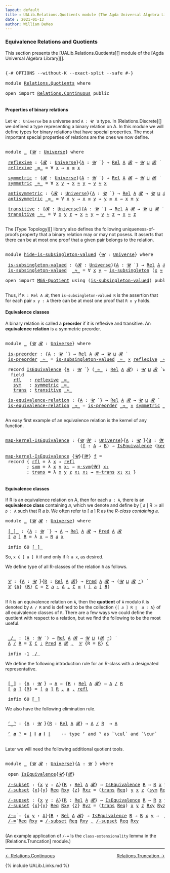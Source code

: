 ```yaml
---
layout: default
title : UALib.Relations.Quotients module (The Agda Universal Algebra Library)
date : 2021-01-13
author: William DeMeo
---
```


### <a id="equivalence-relations-and-quotients">Equivalence Relations and Quotients</a>

This section presents the [UALib.Relations.Quotients][] module of the [Agda Universal Algebra Library][].

<pre class="Agda">

<a id="354" class="Symbol">{-#</a> <a id="358" class="Keyword">OPTIONS</a> <a id="366" class="Pragma">--without-K</a> <a id="378" class="Pragma">--exact-split</a> <a id="392" class="Pragma">--safe</a> <a id="399" class="Symbol">#-}</a>

<a id="404" class="Keyword">module</a> <a id="411" href="Relations.Quotients.html" class="Module">Relations.Quotients</a> <a id="431" class="Keyword">where</a>

<a id="438" class="Keyword">open</a> <a id="443" class="Keyword">import</a> <a id="450" href="Relations.Continuous.html" class="Module">Relations.Continuous</a> <a id="471" class="Keyword">public</a>

</pre>


#### <a id="properties-of-binary-relations">Properties of binary relations</a>

Let `𝓤 : Universe` be a universe and `A : 𝓤 ̇` a type.  In [Relations.Discrete][] we defined a type representing a binary relation on A.  In this module we will define types for binary relations that have special properties. The most important special properties of relations are the ones we now define.

<pre class="Agda">

<a id="891" class="Keyword">module</a> <a id="898" href="Relations.Quotients.html#898" class="Module">_</a> <a id="900" class="Symbol">{</a><a id="901" href="Relations.Quotients.html#901" class="Bound">𝓤</a> <a id="903" class="Symbol">:</a> <a id="905" href="Universes.html#205" class="Postulate">Universe</a><a id="913" class="Symbol">}</a> <a id="915" class="Keyword">where</a>

 <a id="923" href="Relations.Quotients.html#923" class="Function">reflexive</a> <a id="933" class="Symbol">:</a> <a id="935" class="Symbol">{</a><a id="936" href="Relations.Quotients.html#936" class="Bound">𝓡</a> <a id="938" class="Symbol">:</a> <a id="940" href="Universes.html#205" class="Postulate">Universe</a><a id="948" class="Symbol">}{</a><a id="950" href="Relations.Quotients.html#950" class="Bound">A</a> <a id="952" class="Symbol">:</a> <a id="954" href="Relations.Quotients.html#901" class="Bound">𝓤</a> <a id="956" href="Universes.html#403" class="Function Operator">̇</a> <a id="958" class="Symbol">}</a> <a id="960" class="Symbol">→</a> <a id="962" href="Relations.Discrete.html#7237" class="Function">Rel</a> <a id="966" href="Relations.Quotients.html#950" class="Bound">A</a> <a id="968" href="Relations.Quotients.html#936" class="Bound">𝓡</a> <a id="970" class="Symbol">→</a> <a id="972" href="Relations.Quotients.html#901" class="Bound">𝓤</a> <a id="974" href="Agda.Primitive.html#636" class="Primitive Operator">⊔</a> <a id="976" href="Relations.Quotients.html#936" class="Bound">𝓡</a> <a id="978" href="Universes.html#403" class="Function Operator">̇</a>
 <a id="981" href="Relations.Quotients.html#923" class="Function">reflexive</a> <a id="991" href="Relations.Quotients.html#991" class="Bound Operator">_≈_</a> <a id="995" class="Symbol">=</a> <a id="997" class="Symbol">∀</a> <a id="999" href="Relations.Quotients.html#999" class="Bound">x</a> <a id="1001" class="Symbol">→</a> <a id="1003" href="Relations.Quotients.html#999" class="Bound">x</a> <a id="1005" href="Relations.Quotients.html#991" class="Bound Operator">≈</a> <a id="1007" href="Relations.Quotients.html#999" class="Bound">x</a>

 <a id="1011" href="Relations.Quotients.html#1011" class="Function">symmetric</a> <a id="1021" class="Symbol">:</a> <a id="1023" class="Symbol">{</a><a id="1024" href="Relations.Quotients.html#1024" class="Bound">𝓡</a> <a id="1026" class="Symbol">:</a> <a id="1028" href="Universes.html#205" class="Postulate">Universe</a><a id="1036" class="Symbol">}{</a><a id="1038" href="Relations.Quotients.html#1038" class="Bound">A</a> <a id="1040" class="Symbol">:</a> <a id="1042" href="Relations.Quotients.html#901" class="Bound">𝓤</a> <a id="1044" href="Universes.html#403" class="Function Operator">̇</a> <a id="1046" class="Symbol">}</a> <a id="1048" class="Symbol">→</a> <a id="1050" href="Relations.Discrete.html#7237" class="Function">Rel</a> <a id="1054" href="Relations.Quotients.html#1038" class="Bound">A</a> <a id="1056" href="Relations.Quotients.html#1024" class="Bound">𝓡</a> <a id="1058" class="Symbol">→</a> <a id="1060" href="Relations.Quotients.html#901" class="Bound">𝓤</a> <a id="1062" href="Agda.Primitive.html#636" class="Primitive Operator">⊔</a> <a id="1064" href="Relations.Quotients.html#1024" class="Bound">𝓡</a> <a id="1066" href="Universes.html#403" class="Function Operator">̇</a>
 <a id="1069" href="Relations.Quotients.html#1011" class="Function">symmetric</a> <a id="1079" href="Relations.Quotients.html#1079" class="Bound Operator">_≈_</a> <a id="1083" class="Symbol">=</a> <a id="1085" class="Symbol">∀</a> <a id="1087" href="Relations.Quotients.html#1087" class="Bound">x</a> <a id="1089" href="Relations.Quotients.html#1089" class="Bound">y</a> <a id="1091" class="Symbol">→</a> <a id="1093" href="Relations.Quotients.html#1087" class="Bound">x</a> <a id="1095" href="Relations.Quotients.html#1079" class="Bound Operator">≈</a> <a id="1097" href="Relations.Quotients.html#1089" class="Bound">y</a> <a id="1099" class="Symbol">→</a> <a id="1101" href="Relations.Quotients.html#1089" class="Bound">y</a> <a id="1103" href="Relations.Quotients.html#1079" class="Bound Operator">≈</a> <a id="1105" href="Relations.Quotients.html#1087" class="Bound">x</a>

 <a id="1109" href="Relations.Quotients.html#1109" class="Function">antisymmetric</a> <a id="1123" class="Symbol">:</a> <a id="1125" class="Symbol">{</a><a id="1126" href="Relations.Quotients.html#1126" class="Bound">𝓡</a> <a id="1128" class="Symbol">:</a> <a id="1130" href="Universes.html#205" class="Postulate">Universe</a><a id="1138" class="Symbol">}{</a><a id="1140" href="Relations.Quotients.html#1140" class="Bound">A</a> <a id="1142" class="Symbol">:</a> <a id="1144" href="Relations.Quotients.html#901" class="Bound">𝓤</a> <a id="1146" href="Universes.html#403" class="Function Operator">̇</a> <a id="1148" class="Symbol">}</a> <a id="1150" class="Symbol">→</a> <a id="1152" href="Relations.Discrete.html#7237" class="Function">Rel</a> <a id="1156" href="Relations.Quotients.html#1140" class="Bound">A</a> <a id="1158" href="Relations.Quotients.html#1126" class="Bound">𝓡</a> <a id="1160" class="Symbol">→</a> <a id="1162" href="Relations.Quotients.html#901" class="Bound">𝓤</a> <a id="1164" href="Agda.Primitive.html#636" class="Primitive Operator">⊔</a> <a id="1166" href="Relations.Quotients.html#1126" class="Bound">𝓡</a> <a id="1168" href="Universes.html#403" class="Function Operator">̇</a>
 <a id="1171" href="Relations.Quotients.html#1109" class="Function">antisymmetric</a> <a id="1185" href="Relations.Quotients.html#1185" class="Bound Operator">_≈_</a> <a id="1189" class="Symbol">=</a> <a id="1191" class="Symbol">∀</a> <a id="1193" href="Relations.Quotients.html#1193" class="Bound">x</a> <a id="1195" href="Relations.Quotients.html#1195" class="Bound">y</a> <a id="1197" class="Symbol">→</a> <a id="1199" href="Relations.Quotients.html#1193" class="Bound">x</a> <a id="1201" href="Relations.Quotients.html#1185" class="Bound Operator">≈</a> <a id="1203" href="Relations.Quotients.html#1195" class="Bound">y</a> <a id="1205" class="Symbol">→</a> <a id="1207" href="Relations.Quotients.html#1195" class="Bound">y</a> <a id="1209" href="Relations.Quotients.html#1185" class="Bound Operator">≈</a> <a id="1211" href="Relations.Quotients.html#1193" class="Bound">x</a> <a id="1213" class="Symbol">→</a> <a id="1215" href="Relations.Quotients.html#1193" class="Bound">x</a> <a id="1217" href="Prelude.Equality.html#2570" class="Datatype Operator">≡</a> <a id="1219" href="Relations.Quotients.html#1195" class="Bound">y</a>

 <a id="1223" href="Relations.Quotients.html#1223" class="Function">transitive</a> <a id="1234" class="Symbol">:</a> <a id="1236" class="Symbol">{</a><a id="1237" href="Relations.Quotients.html#1237" class="Bound">𝓡</a> <a id="1239" class="Symbol">:</a> <a id="1241" href="Universes.html#205" class="Postulate">Universe</a><a id="1249" class="Symbol">}{</a><a id="1251" href="Relations.Quotients.html#1251" class="Bound">A</a> <a id="1253" class="Symbol">:</a> <a id="1255" href="Relations.Quotients.html#901" class="Bound">𝓤</a> <a id="1257" href="Universes.html#403" class="Function Operator">̇</a> <a id="1259" class="Symbol">}</a> <a id="1261" class="Symbol">→</a> <a id="1263" href="Relations.Discrete.html#7237" class="Function">Rel</a> <a id="1267" href="Relations.Quotients.html#1251" class="Bound">A</a> <a id="1269" href="Relations.Quotients.html#1237" class="Bound">𝓡</a> <a id="1271" class="Symbol">→</a> <a id="1273" href="Relations.Quotients.html#901" class="Bound">𝓤</a> <a id="1275" href="Agda.Primitive.html#636" class="Primitive Operator">⊔</a> <a id="1277" href="Relations.Quotients.html#1237" class="Bound">𝓡</a> <a id="1279" href="Universes.html#403" class="Function Operator">̇</a>
 <a id="1282" href="Relations.Quotients.html#1223" class="Function">transitive</a> <a id="1293" href="Relations.Quotients.html#1293" class="Bound Operator">_≈_</a> <a id="1297" class="Symbol">=</a> <a id="1299" class="Symbol">∀</a> <a id="1301" href="Relations.Quotients.html#1301" class="Bound">x</a> <a id="1303" href="Relations.Quotients.html#1303" class="Bound">y</a> <a id="1305" href="Relations.Quotients.html#1305" class="Bound">z</a> <a id="1307" class="Symbol">→</a> <a id="1309" href="Relations.Quotients.html#1301" class="Bound">x</a> <a id="1311" href="Relations.Quotients.html#1293" class="Bound Operator">≈</a> <a id="1313" href="Relations.Quotients.html#1303" class="Bound">y</a> <a id="1315" class="Symbol">→</a> <a id="1317" href="Relations.Quotients.html#1303" class="Bound">y</a> <a id="1319" href="Relations.Quotients.html#1293" class="Bound Operator">≈</a> <a id="1321" href="Relations.Quotients.html#1305" class="Bound">z</a> <a id="1323" class="Symbol">→</a> <a id="1325" href="Relations.Quotients.html#1301" class="Bound">x</a> <a id="1327" href="Relations.Quotients.html#1293" class="Bound Operator">≈</a> <a id="1329" href="Relations.Quotients.html#1305" class="Bound">z</a>

</pre>

The [Type Topology][] library also defines the following uniqueness-of-proofs property that a binary relation may or may not posess. It asserts that there can be at most one proof that a given pair belongs to the relation.

<pre class="Agda">

<a id="1582" class="Keyword">module</a> <a id="hide-is-subsingleton-valued"></a><a id="1589" href="Relations.Quotients.html#1589" class="Module">hide-is-subsingleton-valued</a> <a id="1617" class="Symbol">{</a><a id="1618" href="Relations.Quotients.html#1618" class="Bound">𝓤</a> <a id="1620" class="Symbol">:</a> <a id="1622" href="Universes.html#205" class="Postulate">Universe</a><a id="1630" class="Symbol">}</a> <a id="1632" class="Keyword">where</a>

 <a id="hide-is-subsingleton-valued.is-subsingleton-valued"></a><a id="1640" href="Relations.Quotients.html#1640" class="Function">is-subsingleton-valued</a> <a id="1663" class="Symbol">:</a> <a id="1665" class="Symbol">{</a><a id="1666" href="Relations.Quotients.html#1666" class="Bound">𝓡</a> <a id="1668" class="Symbol">:</a> <a id="1670" href="Universes.html#205" class="Postulate">Universe</a><a id="1678" class="Symbol">}{</a><a id="1680" href="Relations.Quotients.html#1680" class="Bound">A</a> <a id="1682" class="Symbol">:</a> <a id="1684" href="Relations.Quotients.html#1618" class="Bound">𝓤</a> <a id="1686" href="Universes.html#403" class="Function Operator">̇</a> <a id="1688" class="Symbol">}</a> <a id="1690" class="Symbol">→</a> <a id="1692" href="Relations.Discrete.html#7237" class="Function">Rel</a> <a id="1696" href="Relations.Quotients.html#1680" class="Bound">A</a> <a id="1698" href="Relations.Quotients.html#1666" class="Bound">𝓡</a> <a id="1700" class="Symbol">→</a> <a id="1702" href="Relations.Quotients.html#1618" class="Bound">𝓤</a> <a id="1704" href="Agda.Primitive.html#636" class="Primitive Operator">⊔</a> <a id="1706" href="Relations.Quotients.html#1666" class="Bound">𝓡</a> <a id="1708" href="Universes.html#403" class="Function Operator">̇</a>
 <a id="1711" href="Relations.Quotients.html#1640" class="Function">is-subsingleton-valued</a>  <a id="1735" href="Relations.Quotients.html#1735" class="Bound Operator">_≈_</a> <a id="1739" class="Symbol">=</a> <a id="1741" class="Symbol">∀</a> <a id="1743" href="Relations.Quotients.html#1743" class="Bound">x</a> <a id="1745" href="Relations.Quotients.html#1745" class="Bound">y</a> <a id="1747" class="Symbol">→</a> <a id="1749" href="MGS-Basic-UF.html#743" class="Function">is-subsingleton</a> <a id="1765" class="Symbol">(</a><a id="1766" href="Relations.Quotients.html#1743" class="Bound">x</a> <a id="1768" href="Relations.Quotients.html#1735" class="Bound Operator">≈</a> <a id="1770" href="Relations.Quotients.html#1745" class="Bound">y</a><a id="1771" class="Symbol">)</a>

<a id="1774" class="Keyword">open</a> <a id="1779" class="Keyword">import</a> <a id="1786" href="MGS-Quotient.html" class="Module">MGS-Quotient</a> <a id="1799" class="Keyword">using</a> <a id="1805" class="Symbol">(</a><a id="1806" href="MGS-Quotient.html#398" class="Function">is-subsingleton-valued</a><a id="1828" class="Symbol">)</a> <a id="1830" class="Keyword">public</a>

</pre>

Thus, if `R : Rel A 𝓡`, then `is-subsingleton-valued R` is the assertion that for each pair `x y : A` there can be at most one proof that `R x y` holds.



#### <a id="equivalence-classes">Equivalence classes</a>

A binary relation is called a **preorder** if it is reflexive and transitive. An **equivalence relation** is a symmetric preorder.


<pre class="Agda">

<a id="2211" class="Keyword">module</a> <a id="2218" href="Relations.Quotients.html#2218" class="Module">_</a> <a id="2220" class="Symbol">{</a><a id="2221" href="Relations.Quotients.html#2221" class="Bound">𝓤</a> <a id="2223" href="Relations.Quotients.html#2223" class="Bound">𝓡</a> <a id="2225" class="Symbol">:</a> <a id="2227" href="Universes.html#205" class="Postulate">Universe</a><a id="2235" class="Symbol">}</a> <a id="2237" class="Keyword">where</a>

 <a id="2245" href="Relations.Quotients.html#2245" class="Function">is-preorder</a> <a id="2257" class="Symbol">:</a> <a id="2259" class="Symbol">{</a><a id="2260" href="Relations.Quotients.html#2260" class="Bound">A</a> <a id="2262" class="Symbol">:</a> <a id="2264" href="Relations.Quotients.html#2221" class="Bound">𝓤</a> <a id="2266" href="Universes.html#403" class="Function Operator">̇</a> <a id="2268" class="Symbol">}</a> <a id="2270" class="Symbol">→</a> <a id="2272" href="Relations.Discrete.html#7237" class="Function">Rel</a> <a id="2276" href="Relations.Quotients.html#2260" class="Bound">A</a> <a id="2278" href="Relations.Quotients.html#2223" class="Bound">𝓡</a> <a id="2280" class="Symbol">→</a> <a id="2282" href="Relations.Quotients.html#2221" class="Bound">𝓤</a> <a id="2284" href="Agda.Primitive.html#636" class="Primitive Operator">⊔</a> <a id="2286" href="Relations.Quotients.html#2223" class="Bound">𝓡</a> <a id="2288" href="Universes.html#403" class="Function Operator">̇</a>
 <a id="2291" href="Relations.Quotients.html#2245" class="Function">is-preorder</a> <a id="2303" href="Relations.Quotients.html#2303" class="Bound Operator">_≈_</a> <a id="2307" class="Symbol">=</a> <a id="2309" href="MGS-Quotient.html#398" class="Function">is-subsingleton-valued</a> <a id="2332" href="Relations.Quotients.html#2303" class="Bound Operator">_≈_</a> <a id="2336" href="MGS-MLTT.html#3515" class="Function Operator">×</a> <a id="2338" href="Relations.Quotients.html#923" class="Function">reflexive</a> <a id="2348" href="Relations.Quotients.html#2303" class="Bound Operator">_≈_</a> <a id="2352" href="MGS-MLTT.html#3515" class="Function Operator">×</a> <a id="2354" href="Relations.Quotients.html#1223" class="Function">transitive</a> <a id="2365" href="Relations.Quotients.html#2303" class="Bound Operator">_≈_</a>

 <a id="2371" class="Keyword">record</a> <a id="2378" href="Relations.Quotients.html#2378" class="Record">IsEquivalence</a> <a id="2392" class="Symbol">{</a><a id="2393" href="Relations.Quotients.html#2393" class="Bound">A</a> <a id="2395" class="Symbol">:</a> <a id="2397" href="Relations.Quotients.html#2221" class="Bound">𝓤</a> <a id="2399" href="Universes.html#403" class="Function Operator">̇</a> <a id="2401" class="Symbol">}</a> <a id="2403" class="Symbol">(</a><a id="2404" href="Relations.Quotients.html#2404" class="Bound Operator">_≈_</a> <a id="2408" class="Symbol">:</a> <a id="2410" href="Relations.Discrete.html#7237" class="Function">Rel</a> <a id="2414" href="Relations.Quotients.html#2393" class="Bound">A</a> <a id="2416" href="Relations.Quotients.html#2223" class="Bound">𝓡</a><a id="2417" class="Symbol">)</a> <a id="2419" class="Symbol">:</a> <a id="2421" href="Relations.Quotients.html#2221" class="Bound">𝓤</a> <a id="2423" href="Agda.Primitive.html#636" class="Primitive Operator">⊔</a> <a id="2425" href="Relations.Quotients.html#2223" class="Bound">𝓡</a> <a id="2427" href="Universes.html#403" class="Function Operator">̇</a> <a id="2429" class="Keyword">where</a>
  <a id="2437" class="Keyword">field</a>
   <a id="2446" href="Relations.Quotients.html#2446" class="Field">rfl</a>   <a id="2452" class="Symbol">:</a> <a id="2454" href="Relations.Quotients.html#923" class="Function">reflexive</a> <a id="2464" href="Relations.Quotients.html#2404" class="Bound Operator">_≈_</a>
   <a id="2471" href="Relations.Quotients.html#2471" class="Field">sym</a>   <a id="2477" class="Symbol">:</a> <a id="2479" href="Relations.Quotients.html#1011" class="Function">symmetric</a> <a id="2489" href="Relations.Quotients.html#2404" class="Bound Operator">_≈_</a>
   <a id="2496" href="Relations.Quotients.html#2496" class="Field">trans</a> <a id="2502" class="Symbol">:</a> <a id="2504" href="Relations.Quotients.html#1223" class="Function">transitive</a> <a id="2515" href="Relations.Quotients.html#2404" class="Bound Operator">_≈_</a>

 <a id="2521" href="Relations.Quotients.html#2521" class="Function">is-equivalence-relation</a> <a id="2545" class="Symbol">:</a> <a id="2547" class="Symbol">{</a><a id="2548" href="Relations.Quotients.html#2548" class="Bound">A</a> <a id="2550" class="Symbol">:</a> <a id="2552" href="Relations.Quotients.html#2221" class="Bound">𝓤</a> <a id="2554" href="Universes.html#403" class="Function Operator">̇</a> <a id="2556" class="Symbol">}</a> <a id="2558" class="Symbol">→</a> <a id="2560" href="Relations.Discrete.html#7237" class="Function">Rel</a> <a id="2564" href="Relations.Quotients.html#2548" class="Bound">A</a> <a id="2566" href="Relations.Quotients.html#2223" class="Bound">𝓡</a> <a id="2568" class="Symbol">→</a> <a id="2570" href="Relations.Quotients.html#2221" class="Bound">𝓤</a> <a id="2572" href="Agda.Primitive.html#636" class="Primitive Operator">⊔</a> <a id="2574" href="Relations.Quotients.html#2223" class="Bound">𝓡</a> <a id="2576" href="Universes.html#403" class="Function Operator">̇</a>
 <a id="2579" href="Relations.Quotients.html#2521" class="Function">is-equivalence-relation</a> <a id="2603" href="Relations.Quotients.html#2603" class="Bound Operator">_≈_</a> <a id="2607" class="Symbol">=</a> <a id="2609" href="Relations.Quotients.html#2245" class="Function">is-preorder</a> <a id="2621" href="Relations.Quotients.html#2603" class="Bound Operator">_≈_</a> <a id="2625" href="MGS-MLTT.html#3515" class="Function Operator">×</a> <a id="2627" href="Relations.Quotients.html#1011" class="Function">symmetric</a> <a id="2637" href="Relations.Quotients.html#2603" class="Bound Operator">_≈_</a>

</pre>

An easy first example of an equivalence relation is the kernel of any function.

<pre class="Agda">

<a id="map-kernel-IsEquivalence"></a><a id="2749" href="Relations.Quotients.html#2749" class="Function">map-kernel-IsEquivalence</a> <a id="2774" class="Symbol">:</a> <a id="2776" class="Symbol">{</a><a id="2777" href="Relations.Quotients.html#2777" class="Bound">𝓤</a> <a id="2779" href="Relations.Quotients.html#2779" class="Bound">𝓦</a> <a id="2781" class="Symbol">:</a> <a id="2783" href="Universes.html#205" class="Postulate">Universe</a><a id="2791" class="Symbol">}{</a><a id="2793" href="Relations.Quotients.html#2793" class="Bound">A</a> <a id="2795" class="Symbol">:</a> <a id="2797" href="Relations.Quotients.html#2777" class="Bound">𝓤</a> <a id="2799" href="Universes.html#403" class="Function Operator">̇</a><a id="2800" class="Symbol">}{</a><a id="2802" href="Relations.Quotients.html#2802" class="Bound">B</a> <a id="2804" class="Symbol">:</a> <a id="2806" href="Relations.Quotients.html#2779" class="Bound">𝓦</a> <a id="2808" href="Universes.html#403" class="Function Operator">̇</a><a id="2809" class="Symbol">}</a>
                            <a id="2839" class="Symbol">(</a><a id="2840" href="Relations.Quotients.html#2840" class="Bound">f</a> <a id="2842" class="Symbol">:</a> <a id="2844" href="Relations.Quotients.html#2793" class="Bound">A</a> <a id="2846" class="Symbol">→</a> <a id="2848" href="Relations.Quotients.html#2802" class="Bound">B</a><a id="2849" class="Symbol">)</a> <a id="2851" class="Symbol">→</a> <a id="2853" href="Relations.Quotients.html#2378" class="Record">IsEquivalence</a> <a id="2867" class="Symbol">(</a><a id="2868" href="Relations.Discrete.html#7790" class="Function">ker</a><a id="2871" class="Symbol">{</a><a id="2872" href="Relations.Quotients.html#2777" class="Bound">𝓤</a><a id="2873" class="Symbol">}{</a><a id="2875" href="Relations.Quotients.html#2779" class="Bound">𝓦</a><a id="2876" class="Symbol">}</a> <a id="2878" href="Relations.Quotients.html#2840" class="Bound">f</a><a id="2879" class="Symbol">)</a>

<a id="2882" href="Relations.Quotients.html#2749" class="Function">map-kernel-IsEquivalence</a> <a id="2907" class="Symbol">{</a><a id="2908" href="Relations.Quotients.html#2908" class="Bound">𝓤</a><a id="2909" class="Symbol">}{</a><a id="2911" href="Relations.Quotients.html#2911" class="Bound">𝓦</a><a id="2912" class="Symbol">}</a> <a id="2914" href="Relations.Quotients.html#2914" class="Bound">f</a> <a id="2916" class="Symbol">=</a>
 <a id="2919" class="Keyword">record</a> <a id="2926" class="Symbol">{</a> <a id="2928" href="Relations.Quotients.html#2446" class="Field">rfl</a> <a id="2932" class="Symbol">=</a> <a id="2934" class="Symbol">λ</a> <a id="2936" href="Relations.Quotients.html#2936" class="Bound">x</a> <a id="2938" class="Symbol">→</a> <a id="2940" href="Identity-Type.html#162" class="InductiveConstructor">refl</a>
        <a id="2953" class="Symbol">;</a> <a id="2955" href="Relations.Quotients.html#2471" class="Field">sym</a> <a id="2959" class="Symbol">=</a> <a id="2961" class="Symbol">λ</a> <a id="2963" href="Relations.Quotients.html#2963" class="Bound">x</a> <a id="2965" href="Relations.Quotients.html#2965" class="Bound">y</a> <a id="2967" href="Relations.Quotients.html#2967" class="Bound">x₁</a> <a id="2970" class="Symbol">→</a> <a id="2972" href="Prelude.Equality.html#3161" class="Function">≡-sym</a><a id="2977" class="Symbol">{</a><a id="2978" href="Relations.Quotients.html#2911" class="Bound">𝓦</a><a id="2979" class="Symbol">}</a> <a id="2981" href="Relations.Quotients.html#2967" class="Bound">x₁</a>
        <a id="2992" class="Symbol">;</a> <a id="2994" href="Relations.Quotients.html#2496" class="Field">trans</a> <a id="3000" class="Symbol">=</a> <a id="3002" class="Symbol">λ</a> <a id="3004" href="Relations.Quotients.html#3004" class="Bound">x</a> <a id="3006" href="Relations.Quotients.html#3006" class="Bound">y</a> <a id="3008" href="Relations.Quotients.html#3008" class="Bound">z</a> <a id="3010" href="Relations.Quotients.html#3010" class="Bound">x₁</a> <a id="3013" href="Relations.Quotients.html#3013" class="Bound">x₂</a> <a id="3016" class="Symbol">→</a> <a id="3018" href="Prelude.Equality.html#3306" class="Function">≡-trans</a> <a id="3026" href="Relations.Quotients.html#3010" class="Bound">x₁</a> <a id="3029" href="Relations.Quotients.html#3013" class="Bound">x₂</a> <a id="3032" class="Symbol">}</a>

</pre>




#### <a id="equivalence-classes">Equivalence classes</a>

If R is an equivalence relation on A, then for each `𝑎 : A`, there is an **equivalence class** containing 𝑎, which we denote and define by [ 𝑎 ] R := all `𝑏 : A` such that R 𝑎 𝑏. We often refer to [ 𝑎 ] R as the *R-class containing* 𝑎.

<pre class="Agda">
<a id="3358" class="Keyword">module</a> <a id="3365" href="Relations.Quotients.html#3365" class="Module">_</a> <a id="3367" class="Symbol">{</a><a id="3368" href="Relations.Quotients.html#3368" class="Bound">𝓤</a> <a id="3370" href="Relations.Quotients.html#3370" class="Bound">𝓡</a> <a id="3372" class="Symbol">:</a> <a id="3374" href="Universes.html#205" class="Postulate">Universe</a><a id="3382" class="Symbol">}</a> <a id="3384" class="Keyword">where</a>

 <a id="3392" href="Relations.Quotients.html#3392" class="Function Operator">[_]_</a> <a id="3397" class="Symbol">:</a> <a id="3399" class="Symbol">{</a><a id="3400" href="Relations.Quotients.html#3400" class="Bound">A</a> <a id="3402" class="Symbol">:</a> <a id="3404" href="Relations.Quotients.html#3368" class="Bound">𝓤</a> <a id="3406" href="Universes.html#403" class="Function Operator">̇</a> <a id="3408" class="Symbol">}</a> <a id="3410" class="Symbol">→</a> <a id="3412" href="Relations.Quotients.html#3400" class="Bound">A</a> <a id="3414" class="Symbol">→</a> <a id="3416" href="Relations.Discrete.html#7237" class="Function">Rel</a> <a id="3420" href="Relations.Quotients.html#3400" class="Bound">A</a> <a id="3422" href="Relations.Quotients.html#3370" class="Bound">𝓡</a> <a id="3424" class="Symbol">→</a> <a id="3426" href="Relations.Discrete.html#1675" class="Function">Pred</a> <a id="3431" href="Relations.Quotients.html#3400" class="Bound">A</a> <a id="3433" href="Relations.Quotients.html#3370" class="Bound">𝓡</a>
 <a id="3436" href="Relations.Quotients.html#3392" class="Function Operator">[</a> <a id="3438" href="Relations.Quotients.html#3438" class="Bound">𝑎</a> <a id="3440" href="Relations.Quotients.html#3392" class="Function Operator">]</a> <a id="3442" href="Relations.Quotients.html#3442" class="Bound">R</a> <a id="3444" class="Symbol">=</a> <a id="3446" class="Symbol">λ</a> <a id="3448" href="Relations.Quotients.html#3448" class="Bound">x</a> <a id="3450" class="Symbol">→</a> <a id="3452" href="Relations.Quotients.html#3442" class="Bound">R</a> <a id="3454" href="Relations.Quotients.html#3438" class="Bound">𝑎</a> <a id="3456" href="Relations.Quotients.html#3448" class="Bound">x</a>

 <a id="3460" class="Keyword">infix</a> <a id="3466" class="Number">60</a> <a id="3469" href="Relations.Quotients.html#3392" class="Function Operator">[_]_</a>
</pre>

So, `x ∈ [ a ] R` if and only if `R a x`, as desired.

We define type of all R-classes of the relation `R` as follows.

<pre class="Agda">

 <a id="3621" href="Relations.Quotients.html#3621" class="Function">𝒞</a> <a id="3623" class="Symbol">:</a> <a id="3625" class="Symbol">{</a><a id="3626" href="Relations.Quotients.html#3626" class="Bound">A</a> <a id="3628" class="Symbol">:</a> <a id="3630" href="Relations.Quotients.html#3368" class="Bound">𝓤</a> <a id="3632" href="Universes.html#403" class="Function Operator">̇</a><a id="3633" class="Symbol">}{</a><a id="3635" href="Relations.Quotients.html#3635" class="Bound">R</a> <a id="3637" class="Symbol">:</a> <a id="3639" href="Relations.Discrete.html#7237" class="Function">Rel</a> <a id="3643" href="Relations.Quotients.html#3626" class="Bound">A</a> <a id="3645" href="Relations.Quotients.html#3370" class="Bound">𝓡</a><a id="3646" class="Symbol">}</a> <a id="3648" class="Symbol">→</a> <a id="3650" href="Relations.Discrete.html#1675" class="Function">Pred</a> <a id="3655" href="Relations.Quotients.html#3626" class="Bound">A</a> <a id="3657" href="Relations.Quotients.html#3370" class="Bound">𝓡</a> <a id="3659" class="Symbol">→</a> <a id="3661" class="Symbol">(</a><a id="3662" href="Relations.Quotients.html#3368" class="Bound">𝓤</a> <a id="3664" href="Agda.Primitive.html#636" class="Primitive Operator">⊔</a> <a id="3666" href="Relations.Quotients.html#3370" class="Bound">𝓡</a> <a id="3668" href="Universes.html#181" class="Primitive Operator">⁺</a><a id="3669" class="Symbol">)</a> <a id="3671" href="Universes.html#403" class="Function Operator">̇</a>
 <a id="3674" href="Relations.Quotients.html#3621" class="Function">𝒞</a> <a id="3676" class="Symbol">{</a><a id="3677" href="Relations.Quotients.html#3677" class="Bound">A</a><a id="3678" class="Symbol">}</a> <a id="3680" class="Symbol">{</a><a id="3681" href="Relations.Quotients.html#3681" class="Bound">R</a><a id="3682" class="Symbol">}</a> <a id="3684" href="Relations.Quotients.html#3684" class="Bound">C</a> <a id="3686" class="Symbol">=</a> <a id="3688" href="MGS-MLTT.html#3074" class="Function">Σ</a> <a id="3690" href="Relations.Quotients.html#3690" class="Bound">a</a> <a id="3692" href="MGS-MLTT.html#3074" class="Function">꞉</a> <a id="3694" href="Relations.Quotients.html#3677" class="Bound">A</a> <a id="3696" href="MGS-MLTT.html#3074" class="Function">,</a> <a id="3698" href="Relations.Quotients.html#3684" class="Bound">C</a> <a id="3700" href="Prelude.Equality.html#2570" class="Datatype Operator">≡</a> <a id="3702" class="Symbol">(</a> <a id="3704" href="Relations.Quotients.html#3392" class="Function Operator">[</a> <a id="3706" href="Relations.Quotients.html#3690" class="Bound">a</a> <a id="3708" href="Relations.Quotients.html#3392" class="Function Operator">]</a> <a id="3710" href="Relations.Quotients.html#3681" class="Bound">R</a><a id="3711" class="Symbol">)</a>

</pre>

If `R` is an equivalence relation on `A`, then the **quotient** of `A` modulo `R` is denoted by `A / R` and is defined to be the collection `{[ 𝑎 ] R ∣  𝑎 : A}` of all equivalence classes of `R`. There are a few ways we could define the quotient with respect to a relation, but we find the following to be the most useful.

<pre class="Agda">

 <a id="4065" href="Relations.Quotients.html#4065" class="Function Operator">_/_</a> <a id="4069" class="Symbol">:</a> <a id="4071" class="Symbol">(</a><a id="4072" href="Relations.Quotients.html#4072" class="Bound">A</a> <a id="4074" class="Symbol">:</a> <a id="4076" href="Relations.Quotients.html#3368" class="Bound">𝓤</a> <a id="4078" href="Universes.html#403" class="Function Operator">̇</a> <a id="4080" class="Symbol">)</a> <a id="4082" class="Symbol">→</a> <a id="4084" href="Relations.Discrete.html#7237" class="Function">Rel</a> <a id="4088" href="Relations.Quotients.html#4072" class="Bound">A</a> <a id="4090" href="Relations.Quotients.html#3370" class="Bound">𝓡</a> <a id="4092" class="Symbol">→</a> <a id="4094" href="Relations.Quotients.html#3368" class="Bound">𝓤</a> <a id="4096" href="Agda.Primitive.html#636" class="Primitive Operator">⊔</a> <a id="4098" class="Symbol">(</a><a id="4099" href="Relations.Quotients.html#3370" class="Bound">𝓡</a> <a id="4101" href="Universes.html#181" class="Primitive Operator">⁺</a><a id="4102" class="Symbol">)</a> <a id="4104" href="Universes.html#403" class="Function Operator">̇</a>
 <a id="4107" href="Relations.Quotients.html#4107" class="Bound">A</a> <a id="4109" href="Relations.Quotients.html#4065" class="Function Operator">/</a> <a id="4111" href="Relations.Quotients.html#4111" class="Bound">R</a> <a id="4113" class="Symbol">=</a> <a id="4115" href="MGS-MLTT.html#3074" class="Function">Σ</a> <a id="4117" href="Relations.Quotients.html#4117" class="Bound">C</a> <a id="4119" href="MGS-MLTT.html#3074" class="Function">꞉</a> <a id="4121" href="Relations.Discrete.html#1675" class="Function">Pred</a> <a id="4126" href="Relations.Quotients.html#4107" class="Bound">A</a> <a id="4128" href="Relations.Quotients.html#3370" class="Bound">𝓡</a> <a id="4130" href="MGS-MLTT.html#3074" class="Function">,</a>  <a id="4133" href="Relations.Quotients.html#3621" class="Function">𝒞</a> <a id="4135" class="Symbol">{</a><a id="4136" class="Argument">R</a> <a id="4138" class="Symbol">=</a> <a id="4140" href="Relations.Quotients.html#4111" class="Bound">R</a><a id="4141" class="Symbol">}</a> <a id="4143" href="Relations.Quotients.html#4117" class="Bound">C</a>

 <a id="4147" class="Keyword">infix</a> <a id="4153" class="Number">-1</a> <a id="4156" href="Relations.Quotients.html#4065" class="Function Operator">_/_</a>
</pre>

We define the following introduction rule for an R-class with a designated representative.

<pre class="Agda">

 <a id="4279" href="Relations.Quotients.html#4279" class="Function Operator">⟦_⟧</a> <a id="4283" class="Symbol">:</a> <a id="4285" class="Symbol">{</a><a id="4286" href="Relations.Quotients.html#4286" class="Bound">A</a> <a id="4288" class="Symbol">:</a> <a id="4290" href="Relations.Quotients.html#3368" class="Bound">𝓤</a> <a id="4292" href="Universes.html#403" class="Function Operator">̇</a><a id="4293" class="Symbol">}</a> <a id="4295" class="Symbol">→</a> <a id="4297" href="Relations.Quotients.html#4286" class="Bound">A</a> <a id="4299" class="Symbol">→</a> <a id="4301" class="Symbol">{</a><a id="4302" href="Relations.Quotients.html#4302" class="Bound">R</a> <a id="4304" class="Symbol">:</a> <a id="4306" href="Relations.Discrete.html#7237" class="Function">Rel</a> <a id="4310" href="Relations.Quotients.html#4286" class="Bound">A</a> <a id="4312" href="Relations.Quotients.html#3370" class="Bound">𝓡</a><a id="4313" class="Symbol">}</a> <a id="4315" class="Symbol">→</a> <a id="4317" href="Relations.Quotients.html#4286" class="Bound">A</a> <a id="4319" href="Relations.Quotients.html#4065" class="Function Operator">/</a> <a id="4321" href="Relations.Quotients.html#4302" class="Bound">R</a>
 <a id="4324" href="Relations.Quotients.html#4279" class="Function Operator">⟦</a> <a id="4326" href="Relations.Quotients.html#4326" class="Bound">a</a> <a id="4328" href="Relations.Quotients.html#4279" class="Function Operator">⟧</a> <a id="4330" class="Symbol">{</a><a id="4331" href="Relations.Quotients.html#4331" class="Bound">R</a><a id="4332" class="Symbol">}</a> <a id="4334" class="Symbol">=</a> <a id="4336" href="Relations.Quotients.html#3392" class="Function Operator">[</a> <a id="4338" href="Relations.Quotients.html#4326" class="Bound">a</a> <a id="4340" href="Relations.Quotients.html#3392" class="Function Operator">]</a> <a id="4342" href="Relations.Quotients.html#4331" class="Bound">R</a> <a id="4344" href="Prelude.Preliminaries.html#11707" class="InductiveConstructor Operator">,</a> <a id="4346" href="Relations.Quotients.html#4326" class="Bound">a</a> <a id="4348" href="Prelude.Preliminaries.html#11707" class="InductiveConstructor Operator">,</a> <a id="4350" href="Identity-Type.html#162" class="InductiveConstructor">refl</a>

 <a id="4357" class="Keyword">infix</a> <a id="4363" class="Number">60</a> <a id="4366" href="Relations.Quotients.html#4279" class="Function Operator">⟦_⟧</a>
</pre>

We also have the following elimination rule.

<pre class="Agda">

 <a id="4443" href="Relations.Quotients.html#4443" class="Function Operator">⌜_⌝</a> <a id="4447" class="Symbol">:</a> <a id="4449" class="Symbol">{</a><a id="4450" href="Relations.Quotients.html#4450" class="Bound">A</a> <a id="4452" class="Symbol">:</a> <a id="4454" href="Relations.Quotients.html#3368" class="Bound">𝓤</a> <a id="4456" href="Universes.html#403" class="Function Operator">̇</a><a id="4457" class="Symbol">}{</a><a id="4459" href="Relations.Quotients.html#4459" class="Bound">R</a> <a id="4461" class="Symbol">:</a> <a id="4463" href="Relations.Discrete.html#7237" class="Function">Rel</a> <a id="4467" href="Relations.Quotients.html#4450" class="Bound">A</a> <a id="4469" href="Relations.Quotients.html#3370" class="Bound">𝓡</a><a id="4470" class="Symbol">}</a> <a id="4472" class="Symbol">→</a> <a id="4474" href="Relations.Quotients.html#4450" class="Bound">A</a> <a id="4476" href="Relations.Quotients.html#4065" class="Function Operator">/</a> <a id="4478" href="Relations.Quotients.html#4459" class="Bound">R</a>  <a id="4481" class="Symbol">→</a> <a id="4483" href="Relations.Quotients.html#4450" class="Bound">A</a>

 <a id="4487" href="Relations.Quotients.html#4443" class="Function Operator">⌜</a> <a id="4489" href="Relations.Quotients.html#4489" class="Bound">𝒂</a> <a id="4491" href="Relations.Quotients.html#4443" class="Function Operator">⌝</a> <a id="4493" class="Symbol">=</a> <a id="4495" href="Prelude.Preliminaries.html#12379" class="Function Operator">∣</a> <a id="4497" href="Prelude.Preliminaries.html#12457" class="Function Operator">∥</a> <a id="4499" href="Relations.Quotients.html#4489" class="Bound">𝒂</a> <a id="4501" href="Prelude.Preliminaries.html#12457" class="Function Operator">∥</a> <a id="4503" href="Prelude.Preliminaries.html#12379" class="Function Operator">∣</a>    <a id="4508" class="Comment">-- type ⌜ and ⌝ as `\cul` and `\cur`</a>

</pre>

Later we will need the following additional quotient tools.

<pre class="Agda">

<a id="4633" class="Keyword">module</a> <a id="4640" href="Relations.Quotients.html#4640" class="Module">_</a> <a id="4642" class="Symbol">{</a><a id="4643" href="Relations.Quotients.html#4643" class="Bound">𝓤</a> <a id="4645" href="Relations.Quotients.html#4645" class="Bound">𝓡</a> <a id="4647" class="Symbol">:</a> <a id="4649" href="Universes.html#205" class="Postulate">Universe</a><a id="4657" class="Symbol">}{</a><a id="4659" href="Relations.Quotients.html#4659" class="Bound">A</a> <a id="4661" class="Symbol">:</a> <a id="4663" href="Relations.Quotients.html#4643" class="Bound">𝓤</a> <a id="4665" href="Universes.html#403" class="Function Operator">̇</a><a id="4666" class="Symbol">}</a> <a id="4668" class="Keyword">where</a>

 <a id="4676" class="Keyword">open</a> <a id="4681" href="Relations.Quotients.html#2378" class="Module">IsEquivalence</a><a id="4694" class="Symbol">{</a><a id="4695" href="Relations.Quotients.html#4643" class="Bound">𝓤</a><a id="4696" class="Symbol">}{</a><a id="4698" href="Relations.Quotients.html#4645" class="Bound">𝓡</a><a id="4699" class="Symbol">}</a>

 <a id="4703" href="Relations.Quotients.html#4703" class="Function">/-subset</a> <a id="4712" class="Symbol">:</a> <a id="4714" class="Symbol">{</a><a id="4715" href="Relations.Quotients.html#4715" class="Bound">x</a> <a id="4717" href="Relations.Quotients.html#4717" class="Bound">y</a> <a id="4719" class="Symbol">:</a> <a id="4721" href="Relations.Quotients.html#4659" class="Bound">A</a><a id="4722" class="Symbol">}{</a><a id="4724" href="Relations.Quotients.html#4724" class="Bound">R</a> <a id="4726" class="Symbol">:</a> <a id="4728" href="Relations.Discrete.html#7237" class="Function">Rel</a> <a id="4732" href="Relations.Quotients.html#4659" class="Bound">A</a> <a id="4734" href="Relations.Quotients.html#4645" class="Bound">𝓡</a><a id="4735" class="Symbol">}</a> <a id="4737" class="Symbol">→</a> <a id="4739" href="Relations.Quotients.html#2378" class="Record">IsEquivalence</a> <a id="4753" href="Relations.Quotients.html#4724" class="Bound">R</a> <a id="4755" class="Symbol">→</a> <a id="4757" href="Relations.Quotients.html#4724" class="Bound">R</a> <a id="4759" href="Relations.Quotients.html#4715" class="Bound">x</a> <a id="4761" href="Relations.Quotients.html#4717" class="Bound">y</a> <a id="4763" class="Symbol">→</a>  <a id="4766" href="Relations.Quotients.html#3392" class="Function Operator">[</a> <a id="4768" href="Relations.Quotients.html#4715" class="Bound">x</a> <a id="4770" href="Relations.Quotients.html#3392" class="Function Operator">]</a> <a id="4772" href="Relations.Quotients.html#4724" class="Bound">R</a>  <a id="4775" href="Relations.Discrete.html#2798" class="Function Operator">⊆</a>  <a id="4778" href="Relations.Quotients.html#3392" class="Function Operator">[</a> <a id="4780" href="Relations.Quotients.html#4717" class="Bound">y</a> <a id="4782" href="Relations.Quotients.html#3392" class="Function Operator">]</a> <a id="4784" href="Relations.Quotients.html#4724" class="Bound">R</a>
 <a id="4787" href="Relations.Quotients.html#4703" class="Function">/-subset</a> <a id="4796" class="Symbol">{</a><a id="4797" href="Relations.Quotients.html#4797" class="Bound">x</a><a id="4798" class="Symbol">}{</a><a id="4800" href="Relations.Quotients.html#4800" class="Bound">y</a><a id="4801" class="Symbol">}</a> <a id="4803" href="Relations.Quotients.html#4803" class="Bound">Req</a> <a id="4807" href="Relations.Quotients.html#4807" class="Bound">Rxy</a> <a id="4811" class="Symbol">{</a><a id="4812" href="Relations.Quotients.html#4812" class="Bound">z</a><a id="4813" class="Symbol">}</a> <a id="4815" href="Relations.Quotients.html#4815" class="Bound">Rxz</a> <a id="4819" class="Symbol">=</a> <a id="4821" class="Symbol">(</a><a id="4822" href="Relations.Quotients.html#2496" class="Field">trans</a> <a id="4828" href="Relations.Quotients.html#4803" class="Bound">Req</a><a id="4831" class="Symbol">)</a> <a id="4833" href="Relations.Quotients.html#4800" class="Bound">y</a> <a id="4835" href="Relations.Quotients.html#4797" class="Bound">x</a> <a id="4837" href="Relations.Quotients.html#4812" class="Bound">z</a> <a id="4839" class="Symbol">(</a><a id="4840" href="Relations.Quotients.html#2471" class="Field">sym</a> <a id="4844" href="Relations.Quotients.html#4803" class="Bound">Req</a> <a id="4848" href="Relations.Quotients.html#4797" class="Bound">x</a> <a id="4850" href="Relations.Quotients.html#4800" class="Bound">y</a> <a id="4852" href="Relations.Quotients.html#4807" class="Bound">Rxy</a><a id="4855" class="Symbol">)</a> <a id="4857" href="Relations.Quotients.html#4815" class="Bound">Rxz</a>

 <a id="4863" href="Relations.Quotients.html#4863" class="Function">/-supset</a> <a id="4872" class="Symbol">:</a> <a id="4874" class="Symbol">{</a><a id="4875" href="Relations.Quotients.html#4875" class="Bound">x</a> <a id="4877" href="Relations.Quotients.html#4877" class="Bound">y</a> <a id="4879" class="Symbol">:</a> <a id="4881" href="Relations.Quotients.html#4659" class="Bound">A</a><a id="4882" class="Symbol">}{</a><a id="4884" href="Relations.Quotients.html#4884" class="Bound">R</a> <a id="4886" class="Symbol">:</a> <a id="4888" href="Relations.Discrete.html#7237" class="Function">Rel</a> <a id="4892" href="Relations.Quotients.html#4659" class="Bound">A</a> <a id="4894" href="Relations.Quotients.html#4645" class="Bound">𝓡</a><a id="4895" class="Symbol">}</a> <a id="4897" class="Symbol">→</a> <a id="4899" href="Relations.Quotients.html#2378" class="Record">IsEquivalence</a> <a id="4913" href="Relations.Quotients.html#4884" class="Bound">R</a> <a id="4915" class="Symbol">→</a> <a id="4917" href="Relations.Quotients.html#4884" class="Bound">R</a> <a id="4919" href="Relations.Quotients.html#4875" class="Bound">x</a> <a id="4921" href="Relations.Quotients.html#4877" class="Bound">y</a> <a id="4923" class="Symbol">→</a>  <a id="4926" href="Relations.Quotients.html#3392" class="Function Operator">[</a> <a id="4928" href="Relations.Quotients.html#4877" class="Bound">y</a> <a id="4930" href="Relations.Quotients.html#3392" class="Function Operator">]</a> <a id="4932" href="Relations.Quotients.html#4884" class="Bound">R</a> <a id="4934" href="Relations.Discrete.html#2798" class="Function Operator">⊆</a> <a id="4936" href="Relations.Quotients.html#3392" class="Function Operator">[</a> <a id="4938" href="Relations.Quotients.html#4875" class="Bound">x</a> <a id="4940" href="Relations.Quotients.html#3392" class="Function Operator">]</a> <a id="4942" href="Relations.Quotients.html#4884" class="Bound">R</a>
 <a id="4945" href="Relations.Quotients.html#4863" class="Function">/-supset</a> <a id="4954" class="Symbol">{</a><a id="4955" href="Relations.Quotients.html#4955" class="Bound">x</a><a id="4956" class="Symbol">}{</a><a id="4958" href="Relations.Quotients.html#4958" class="Bound">y</a><a id="4959" class="Symbol">}</a> <a id="4961" href="Relations.Quotients.html#4961" class="Bound">Req</a> <a id="4965" href="Relations.Quotients.html#4965" class="Bound">Rxy</a> <a id="4969" class="Symbol">{</a><a id="4970" href="Relations.Quotients.html#4970" class="Bound">z</a><a id="4971" class="Symbol">}</a> <a id="4973" href="Relations.Quotients.html#4973" class="Bound">Ryz</a> <a id="4977" class="Symbol">=</a> <a id="4979" class="Symbol">(</a><a id="4980" href="Relations.Quotients.html#2496" class="Field">trans</a> <a id="4986" href="Relations.Quotients.html#4961" class="Bound">Req</a><a id="4989" class="Symbol">)</a> <a id="4991" href="Relations.Quotients.html#4955" class="Bound">x</a> <a id="4993" href="Relations.Quotients.html#4958" class="Bound">y</a> <a id="4995" href="Relations.Quotients.html#4970" class="Bound">z</a> <a id="4997" href="Relations.Quotients.html#4965" class="Bound">Rxy</a> <a id="5001" href="Relations.Quotients.html#4973" class="Bound">Ryz</a>

 <a id="5007" href="Relations.Quotients.html#5007" class="Function">/-=̇</a> <a id="5012" class="Symbol">:</a> <a id="5014" class="Symbol">{</a><a id="5015" href="Relations.Quotients.html#5015" class="Bound">x</a> <a id="5017" href="Relations.Quotients.html#5017" class="Bound">y</a> <a id="5019" class="Symbol">:</a> <a id="5021" href="Relations.Quotients.html#4659" class="Bound">A</a><a id="5022" class="Symbol">}{</a><a id="5024" href="Relations.Quotients.html#5024" class="Bound">R</a> <a id="5026" class="Symbol">:</a> <a id="5028" href="Relations.Discrete.html#7237" class="Function">Rel</a> <a id="5032" href="Relations.Quotients.html#4659" class="Bound">A</a> <a id="5034" href="Relations.Quotients.html#4645" class="Bound">𝓡</a><a id="5035" class="Symbol">}</a> <a id="5037" class="Symbol">→</a> <a id="5039" href="Relations.Quotients.html#2378" class="Record">IsEquivalence</a> <a id="5053" href="Relations.Quotients.html#5024" class="Bound">R</a> <a id="5055" class="Symbol">→</a> <a id="5057" href="Relations.Quotients.html#5024" class="Bound">R</a> <a id="5059" href="Relations.Quotients.html#5015" class="Bound">x</a> <a id="5061" href="Relations.Quotients.html#5017" class="Bound">y</a> <a id="5063" class="Symbol">→</a>  <a id="5066" href="Relations.Quotients.html#3392" class="Function Operator">[</a> <a id="5068" href="Relations.Quotients.html#5015" class="Bound">x</a> <a id="5070" href="Relations.Quotients.html#3392" class="Function Operator">]</a> <a id="5072" href="Relations.Quotients.html#5024" class="Bound">R</a>  <a id="5075" href="Relations.Discrete.html#3511" class="Function Operator">≐</a>  <a id="5078" href="Relations.Quotients.html#3392" class="Function Operator">[</a> <a id="5080" href="Relations.Quotients.html#5017" class="Bound">y</a> <a id="5082" href="Relations.Quotients.html#3392" class="Function Operator">]</a> <a id="5084" href="Relations.Quotients.html#5024" class="Bound">R</a>
 <a id="5087" href="Relations.Quotients.html#5007" class="Function">/-=̇</a> <a id="5092" href="Relations.Quotients.html#5092" class="Bound">Req</a> <a id="5096" href="Relations.Quotients.html#5096" class="Bound">Rxy</a> <a id="5100" class="Symbol">=</a> <a id="5102" href="Relations.Quotients.html#4703" class="Function">/-subset</a> <a id="5111" href="Relations.Quotients.html#5092" class="Bound">Req</a> <a id="5115" href="Relations.Quotients.html#5096" class="Bound">Rxy</a> <a id="5119" href="Prelude.Preliminaries.html#11707" class="InductiveConstructor Operator">,</a> <a id="5121" href="Relations.Quotients.html#4863" class="Function">/-supset</a> <a id="5130" href="Relations.Quotients.html#5092" class="Bound">Req</a> <a id="5134" href="Relations.Quotients.html#5096" class="Bound">Rxy</a>

</pre>

(An example application of `/-=̇` is the `class-extensionality` lemma in the [Relations.Truncation] module.)

--------------------------------------

<p></p>


[← Relations.Continuous](Relations.Continuous.html)
<span style="float:right;">[Relations.Truncation →](Relations.Truncation.html)</span>

{% include UALib.Links.md %}



<!-- unused stuff

 -- /-refl : {A : 𝓤 ̇}(a a' : A){R : Rel A 𝓡} → reflexive R → [ a ] R ≡ [ a' ] R → R a a'

 -- /-refl a a' rfl x  = cong-app-pred a' (rfl a') (x ⁻¹)


-->
